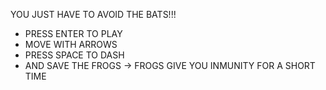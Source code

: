 YOU JUST HAVE TO AVOID THE BATS!!!

- PRESS ENTER TO PLAY
- MOVE WITH ARROWS
- PRESS SPACE TO DASH
- AND SAVE THE FROGS
  -> FROGS GIVE YOU INMUNITY FOR A SHORT TIME
